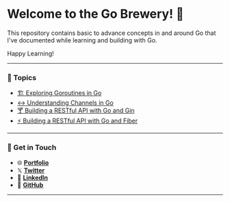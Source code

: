 # Welcome to the **Go Brewery!** 🤟  
This repository contains basic to advance concepts in and around Go that I've documented while learning and building with Go. 

Happy Learning!

---

### 📂 Topics
- [🏗️ Exploring Goroutines in Go](./1-exploring-goroutines)
- [↔️ Understanding Channels in Go](./2-exploring-channels)
- [🍸 Building a RESTful API with Go and Gin](./3-creating-http-server-using-gin)
- [⚡️ Building a RESTful API with Go and Fiber](./4-creating-http-server-using-fiber)

---

### 🤝 Get in Touch

- 🌐 [**Portfolio**](https://www.nikitakhabya.com/)
- 𝕏 [**Twitter**](https://x.com/nikitakhabya)
- 💼 [**LinkedIn**](https://www.linkedin.com/in/techatikin)
- 🔄 [**GitHub**](https://github.com/TechAtikiN)

---
